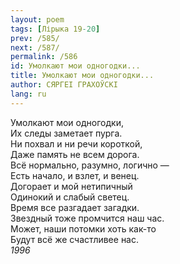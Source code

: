 ```yaml
---
layout: poem
tags: [Лірыка 19-20]
prev: /585/
next: /587/
permalink: /586
id: Умолкают мои одногодки...
title: Умолкают мои одногодки...
author: СЯРГЕІ ГРАХОЎСКІ
lang: ru
---
```



Умолкают мои одногодки,  
Их следы заметает пурга.  
Ни похвал и ни речи короткой,  
Даже память не всем дорога.  
Всё нормально, разумно, логично —  
Есть начало, и взлет, и венец.  
Догорает и мой нетипичный  
Одинокий и слабый светец.  
Время все разгадает загадки.  
Звездный тоже промчится наш час.  
Может, наши потомки хоть как-то  
Будут всё же счастливее нас.  
*1996*  

